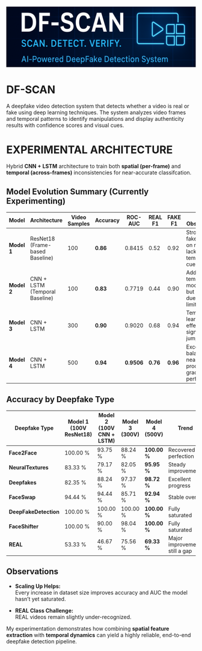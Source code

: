 !["DFSCAN Banner"](banner.png)
# DF-SCAN
A deepfake video detection system that detects whether a video is real or fake using deep learning techniques. The system analyzes video frames and temporal patterns to identify manipulations and display authenticity results with confidence scores and visual cues.
# EXPERIMENTAL ARCHITECTURE  
Hybrid **CNN + LSTM** architecture to train both **spatial (per-frame)** and **temporal (across-frames)** inconsistencies for near-accurate classifcation.

## Model Evolution Summary (Currently Experimenting)

| **Model** | **Architecture** | **Video Samples** | **Accuracy** | **ROC-AUC** | **REAL F1** | **FAKE F1** | **Key Observation** |
|------------|------------------|--------------|---------------|--------------|--------------|--------------|----------------------|
| **Model 1** | ResNet18 (Frame-based Baseline) | 100 | **0.86** | 0.8415 | 0.52 | 0.92 | Strong on fakes, weak on reals; lacks temporal cues |
| **Model 2** | CNN + LSTM (Temporal Baseline) | 100 | **0.83** | 0.7719 | 0.44 | 0.90 | Added temporal modeling, but underfit due to limited data |
| **Model 3** | CNN + LSTM | 300 | **0.90** | 0.9020 | 0.68 | 0.94 | Temporal learning effective; significant jump in AUC |
| **Model 4** | CNN + LSTM | 500 | **0.94** | **0.9506** | **0.76** | **0.96** | Excellent balance; near production-grade performance |

## Accuracy by Deepfake Type

| **Deepfake Type** | **Model 1 (100V ResNet18)** | **Model 2 (100V CNN + LSTM)** | **Model 3 (300V)** | **Model 4 (500V)** | **Trend** |
|--------------------|------------------------------|-------------------------------|--------------------|--------------------|------------|
| **Face2Face** | 100.00 % | 93.75 % | 88.24 % | **100.00 %** | Recovered to perfection |
| **NeuralTextures** | 83.33 % | 79.17 % | 82.05 % | **95.95 %** | Steady improvement |
| **Deepfakes** | 82.35 % | 88.24 % | 97.37 % | **98.72 %** | Excellent progress |
| **FaceSwap** | 94.44 % | 94.44 % | 85.71 % | **92.94 %** | Stable overall |
| **DeepFakeDetection** | 100.00 % | 100.00 % | 100.00 % | **100.00 %** | Fully saturated |
| **FaceShifter** | 100.00 % | 90.00 % | 98.04 % | **100.00 %** | Fully saturated |
| **REAL** | 53.33 % | 46.67 % | 75.56 % | **69.33 %** | Major improvement, still a gap |

## Observations

- **Scaling Up Helps:**  
  Every increase in dataset size improves accuracy and AUC the model hasn’t yet saturated.  

- **REAL Class Challenge:**  
  REAL videos remain slightly under-recognized.

My experimentation demonstrates how combining **spatial feature extraction** with **temporal dynamics** can yield a highly reliable, end-to-end deepfake detection pipeline.

